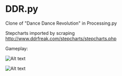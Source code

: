 # DDR.py
Clone of "Dance Dance Revolution" in Processing.py

Stepcharts imported by scraping http://www.ddrfreak.com/stepcharts/stepcharts.php

Gameplay:

![Alt text](https://i.imgur.com/7OnpOF2.png "Gameplay")

![Alt text](https://i.imgur.com/PHo2y0w.png "Gameplay")

